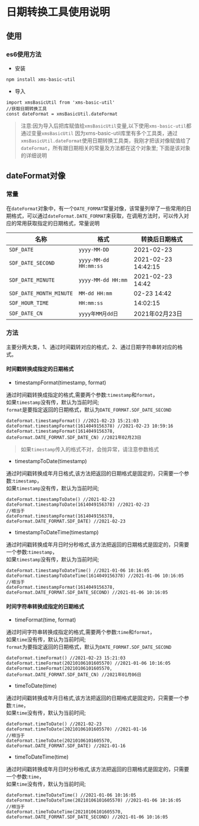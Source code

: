 # 日期转换工具使用说明

## 使用
### es6使用方法
- 安装
```
npm install xms-basic-util
```
- 导入
```
import xmsBasicUtil from 'xms-basic-util'
//获取日期转换工具
const dateFormat = xmsBasicUtil.dateFormat
```
>注意:因为导入后把库赋值给`xmsBasicUtil`变量,以下使用`xms-basic-util`都通过变量`xmsBasicUtil`
>因为xms-basic-util库里有多个工具类，通过`xmsBasicUtil.dateFormat`使用日期转换工具类，我刚才把该对像赋值给了`dateFormat`，所有跟日期相关的常量及方法都在这个对象里;
>下面是该对象的详细说明

## dateFormat对像
### 常量
在`dateFormat`对象中，有一个`DATE_FORMAT`常量对像，该常量列举了一些常用的日期格式，可以通过`dateFormat.DATE_FORMAT`来获取，在调用方法时，可以传入对应的常用获取指定的日期格式，常量说明

| 名称              | 格式                           | 转换后日期格式                  |
| ----------------- | ------------------------------ | ------------------------ |
| `SDF_DATE`         | `yyyy-MM-DD`     | 2021-02-23 |
| `SDF_DATE_SECOND`       | `yyyy-MM-dd HH:mm:ss`                       | 2021-02-23 14:42:15 |
| `SDF_DATE_MINUTE` | `yyyy-MM-dd HH:mm`                   | 2021-02-23 14:42 |
| `SDF_DATE_MONTH_MINUTE`      | `MM-dd HH:mm`                  | 02-23 14:42 |
| `SDF_HOUR_TIME`        | `HH:mm:ss`                 | 14:02:15            |
| `SDF_DATE_CN`        | `yyyy年MM月dd日`           | 2021年02月23日   |
### 方法
主要分两大类，1、通过时间戳转对应的格式，2、通过日期字符串转对应的格式。
#### 时间戳转换成指定的日期格式
- timestampFormat(timestamp, format)

通过时间戳转换成指定的格式,需要两个参数:`timestamp`和`format`，<br/>
如果`timestamp`没有传，默认为当前时间;<br/> 
`format`是要指定返回的日期格式，默认为`DATE_FORMAT.SDF_DATE_SECOND`
```
dateFormat.timestampFormat() //2021-02-23 15:21:03
dateFormat.timestampFormat(1614049156378) //2021-02-23 10:59:16
dateFormat.timestampFormat(1614049156378, dateFormat.DATE_FORMAT.SDF_DATE_CN) //2021年02月23日
```
>如果`timestamp`传入的格式不对，会抛异常，请注意参数格式</font>

- timestampToDate(timestamp)

通过时间戳转换成年月日格式,该方法把返回的日期格式是固定的，只需要一个参数:`timestamp`，<br/>
如果`timestamp`没有传，默认为当前时间;
```
dateFormat.timestampToDate() //2021-02-23
dateFormat.timestampToDate(1614049156378) //2021-02-23
//相当于
dateFormat.timestampFormat(1614049156378, dateFormat.DATE_FORMAT.SDF_DATE) //2021-02-23
```

- timestampToDateTime(timestamp)

通过时间戳转换成年月日时分秒格式,该方法把返回的日期格式是固定的，只需要一个参数:`timestamp`，<br/>
如果`timestamp`没有传，默认为当前时间;
```
dateFormat.timestampToDateTime() //2021-01-06 10:16:05
dateFormat.timestampToDateTime(1614049156378) //2021-01-06 10:16:05
//相当于
dateFormat.timestampFormat(1614049156378, dateFormat.DATE_FORMAT.SDF_DATE_SECOND) //2021-01-06 10:16:05
```
#### 时间字符串转换成指定的日期格式
- timeFormat(time, format)

通过时间字符串转换成指定的格式,需要两个参数:`time`和`format`，<br/>
如果`time`没有传，默认为当前时间;<br/> 
`format`为要指定返回的日期格式，默认为`DATE_FORMAT.SDF_DATE_SECOND`
```
dateFormat.timeFormat() //2021-02-23 15:21:03
dateFormat.timeFormat(20210106101605570) //2021-01-06 10:16:05
dateFormat.timeFormat(20210106101605570, dateFormat.DATE_FORMAT.SDF_DATE_CN) //2021年01月06日
```

- timeToDate(time)

通过时间戳转换成年月日格式,该方法把返回的日期格式是固定的，只需要一个参数:`time`，<br/>
如果`time`没有传，默认为当前时间;
```
dateFormat.timeToDate() //2021-02-23
dateFormat.timeToDate(20210106101605570) //2021-01-16
//相当于
dateFormat.timeToDate(20210106101605570, dateFormat.DATE_FORMAT.SDF_DATE) //2021-01-16
```

- timeToDateTime(time)

通过时间戳转换成年月日时分秒格式,该方法把返回的日期格式是固定的，只需要一个参数:`time`，<br/>
如果`time`没有传，默认为当前时间;
```
dateFormat.timeToDateTime() //2021-01-06 10:16:05
dateFormat.timeToDateTime(20210106101605570) //2021-01-06 10:16:05
//相当于
dateFormat.timeToDateTime(20210106101605570, dateFormat.DATE_FORMAT.SDF_DATE_SECOND) //2021-01-06 10:16:05
```